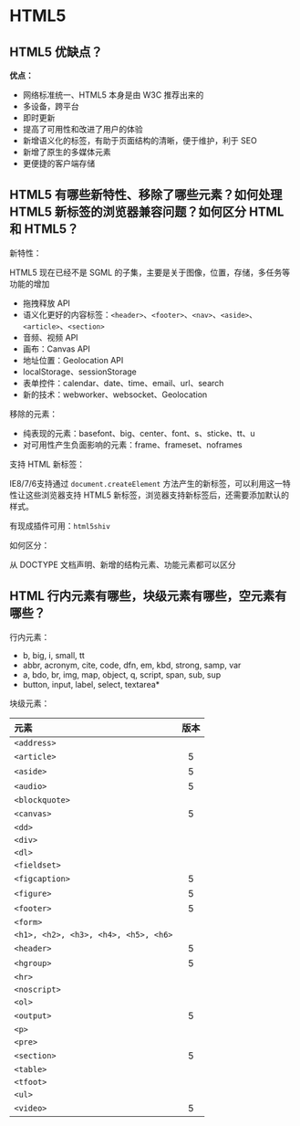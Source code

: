 # HTML5

## HTML5 优缺点？

**优点：**

* 网络标准统一、HTML5 本身是由 W3C 推荐出来的
* 多设备，跨平台
* 即时更新
* 提高了可用性和改进了用户的体验
* 新增语义化的标签，有助于页面结构的清晰，便于维护，利于 SEO
* 新增了原生的多媒体元素
* 更便捷的客户端存储

## HTML5 有哪些新特性、移除了哪些元素？如何处理 HTML5 新标签的浏览器兼容问题？如何区分 HTML 和 HTML5？

新特性：

HTML5 现在已经不是 SGML 的子集，主要是关于图像，位置，存储，多任务等功能的增加

* 拖拽释放 API
* 语义化更好的内容标签：`<header>`、`<footer>`、`<nav>`、`<aside>`、`<article>`、`<section>`
* 音频、视频 API
* 画布：Canvas API
* 地址位置：Geolocation API
* localStorage、sessionStorage
* 表单控件：calendar、date、time、email、url、search
* 新的技术：webworker、websocket、Geolocation

移除的元素：

* 纯表现的元素：basefont、big、center、font、s、sticke、tt、u
* 对可用性产生负面影响的元素：frame、frameset、noframes

支持 HTML 新标签：

IE8/7/6支持通过 `document.createElement` 方法产生的新标签，可以利用这一特性让这些浏览器支持 HTML5 新标签，浏览器支持新标签后，还需要添加默认的样式。

有现成插件可用：`html5shiv`

如何区分：

从 DOCTYPE 文档声明、新增的结构元素、功能元素都可以区分

## HTML 行内元素有哪些，块级元素有哪些，空元素有哪些？

行内元素：

* b, big, i, small, tt
* abbr, acronym, cite, code, dfn, em, kbd, strong, samp, var
* a, bdo, br, img, map, object, q, script, span, sub, sup
* button, input, label, select, textarea\* 

块级元素：

| 元素 | 版本 |
| :--- | :---: |
| `<address>` |  |
| `<article>` | 5 |
| `<aside>` | 5 |
| `<audio>` | 5 |
| `<blockquote>` |  |
| `<canvas>` | 5 |
| `<dd>` |  |
| `<div>` |  |
| `<dl>` |  |
| `<fieldset>` |  |
| `<figcaption>` | 5 |
| `<figure>` | 5 |
| `<footer>` | 5 |
| `<form>` |  |
| `<h1>, <h2>, <h3>, <h4>, <h5>, <h6>` |  |
| `<header>` | 5 |
| `<hgroup>` | 5 |
| `<hr>` |  |
| `<noscript>` |  |
| `<ol>` |  |
| `<output>` | 5 |
| `<p>` |  |
| `<pre>` |  |
| `<section>` | 5 |
| `<table>` |  |
| `<tfoot>` |  |
| `<ul>` |  |
| `<video>` | 5 |



